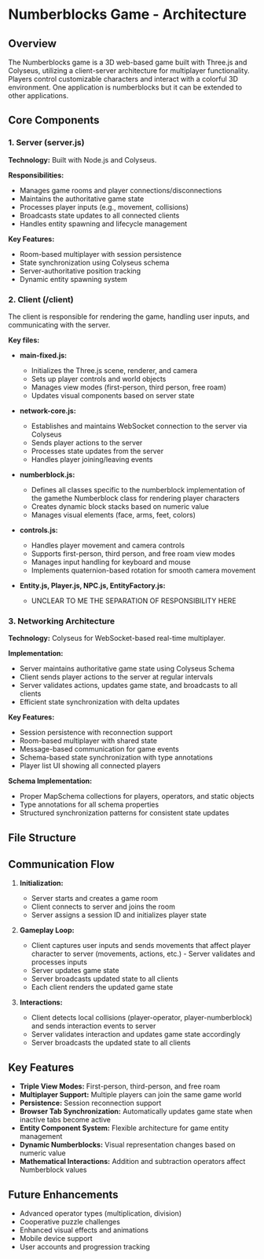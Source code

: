 # Numberblocks Game - Architecture

## Overview
The Numberblocks game is a 3D web-based game built with Three.js and Colyseus, utilizing a client-server architecture for multiplayer functionality. Players control customizable  characters and interact with a colorful 3D environment.  One application is numberblocks but it can be extended to other applications.

## Core Components

### 1. Server (server.js)
**Technology:** Built with Node.js and Colyseus.

**Responsibilities:**
- Manages game rooms and player connections/disconnections
- Maintains the authoritative game state
- Processes player inputs (e.g., movement, collisions)
- Broadcasts state updates to all connected clients
- Handles entity spawning and lifecycle management

**Key Features:**
- Room-based multiplayer with session persistence
- State synchronization using Colyseus schema
- Server-authoritative position tracking
- Dynamic entity spawning system

### 2. Client (/client)
The client is responsible for rendering the game, handling user inputs, and communicating with the server.

**Key files:**
- **main-fixed.js:**
  - Initializes the Three.js scene, renderer, and camera
  - Sets up player controls and world objects
  - Manages view modes (first-person, third person, free roam)
  - Updates visual components based on server state

- **network-core.js:**
  - Establishes and maintains WebSocket connection to the server via Colyseus
  - Sends player actions to the server
  - Processes state updates from the server
  - Handles player joining/leaving events

- **numberblock.js:**
  - Defines all classes specific to the numberblock implementation of the gamethe Numberblock class for rendering player characters
  - Creates dynamic block stacks based on numeric value
  - Manages visual elements (face, arms, feet, colors)
  

- **controls.js:**
  - Handles player movement and camera controls
  - Supports first-person, third person, and free roam view modes
  - Manages input handling for keyboard and mouse
  - Implements quaternion-based rotation for smooth camera movement

- **Entity.js, Player.js, NPC.js, EntityFactory.js:**
  - UNCLEAR TO ME THE SEPARATION OF RESPONSIBILITY HERE

### 3. Networking Architecture
**Technology:** Colyseus for WebSocket-based real-time multiplayer.

**Implementation:**
- Server maintains authoritative game state using Colyseus Schema
- Client sends player actions to the server at regular intervals
- Server validates actions, updates game state, and broadcasts to all clients
- Efficient state synchronization with delta updates

**Key Features:**
- Session persistence with reconnection support
- Room-based multiplayer with shared state
- Message-based communication for game events
- Schema-based state synchronization with type annotations
- Player list UI showing all connected players

**Schema Implementation:**
- Proper MapSchema collections for players, operators, and static objects
- Type annotations for all schema properties
- Structured synchronization patterns for consistent state updates


## File Structure


## Communication Flow
1. **Initialization:**
   - Server starts and creates a game room
   - Client connects to server and joins the room
   - Server assigns a session ID and initializes player state

2. **Gameplay Loop:**
   - Client captures user inputs and sends movements that affect player character to server (movements, actions, etc.)   - Server validates and processes inputs
   - Server updates game state
   - Server broadcasts updated state to all clients
   - Each client renders the updated game state

3. **Interactions:**
   - Client detects local collisions (player-operator, player-numberblock) and sends interaction events to server
   - Server validates interaction and updates game state accordingly
   - Server broadcasts the updated state to all clients

## Key Features
- **Triple View Modes:** First-person, third-person, and free roam
- **Multiplayer Support:** Multiple players can join the same game world
- **Persistence:** Session reconnection support
- **Browser Tab Synchronization:** Automatically updates game state when inactive tabs become active
- **Entity Component System:** Flexible architecture for game entity management
- **Dynamic Numberblocks:** Visual representation changes based on numeric value
- **Mathematical Interactions:** Addition and subtraction operators affect Numberblock values

## Future Enhancements
- Advanced operator types (multiplication, division)
- Cooperative puzzle challenges
- Enhanced visual effects and animations
- Mobile device support
- User accounts and progression tracking